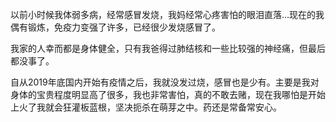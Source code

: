 以前小时候我体弱多病，经常感冒发烧，我妈经常心疼害怕的眼泪直落...现在的我偶有锻炼，免疫力变强了许多，已经很少发烧感冒了。

我家的人幸而都是身体健全，只有我爸得过肺结核和一些比较强的神经痛，但最后都没事了。

自从2019年底国内开始有疫情之后，我就没发过烧，感冒也是少有。主要是我对身体的宝贵程度明显高了很多，我也非常害怕，真的不敢去赌，现在我哪怕是开始上火了我就会狂灌板蓝根，坚决扼杀在萌芽之中。药还是常备常安心。
